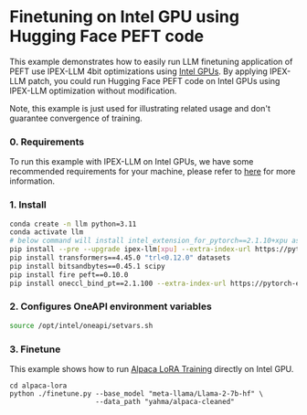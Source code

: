 # Finetuning on Intel GPU using Hugging Face PEFT code

This example demonstrates how to easily run LLM finetuning application of PEFT use IPEX-LLM 4bit optimizations using [Intel GPUs](../../../README.md). By applying IPEX-LLM patch, you could run Hugging Face PEFT code on Intel GPUs using IPEX-LLM optimization without modification.

Note, this example is just used for illustrating related usage and don't guarantee convergence of training.

### 0. Requirements
To run this example with IPEX-LLM on Intel GPUs, we have some recommended requirements for your machine, please refer to [here](../../README.md#requirements) for more information.

### 1. Install

```bash
conda create -n llm python=3.11
conda activate llm
# below command will install intel_extension_for_pytorch==2.1.10+xpu as default
pip install --pre --upgrade ipex-llm[xpu] --extra-index-url https://pytorch-extension.intel.com/release-whl/stable/xpu/us/
pip install transformers==4.45.0 "trl<0.12.0" datasets
pip install bitsandbytes==0.45.1 scipy
pip install fire peft==0.10.0
pip install oneccl_bind_pt==2.1.100 --extra-index-url https://pytorch-extension.intel.com/release-whl/stable/xpu/us/ # necessary to run distributed finetuning
```

### 2. Configures OneAPI environment variables
```bash
source /opt/intel/oneapi/setvars.sh
```

### 3. Finetune

This example shows how to run [Alpaca LoRA Training](https://github.com/tloen/alpaca-lora/tree/main) directly on Intel GPU.

```
cd alpaca-lora
python ./finetune.py --base_model "meta-llama/Llama-2-7b-hf" \
                     --data_path "yahma/alpaca-cleaned"
```
